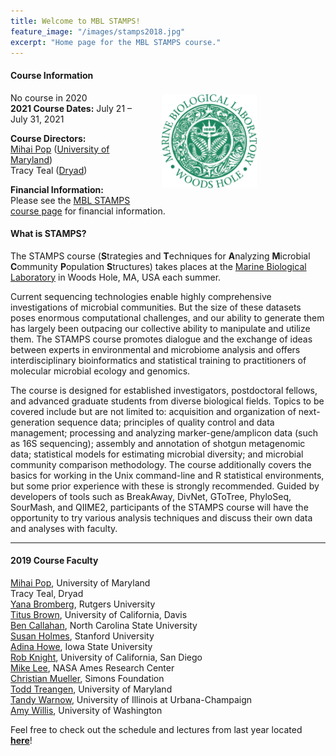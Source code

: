 ```yaml
---
title: Welcome to MBL STAMPS!
feature_image: "/images/stamps2018.jpg"
excerpt: "Home page for the MBL STAMPS course."
---
```


<a href="https://www.mbl.edu/"><img src="/images/MBL-logo.jpg" style="float: right; height: 150px; padding-right: 90px; padding-top: 25px; margin: 20px"></a>

#### Course Information
No course in 2020  
**2021 Course Dates:** July 21 – July 31, 2021

**Course Directors:**  
[Mihai Pop](http://www.cbcb.umd.edu/~mpop/) ([University of Maryland](https://www.umd.edu/))  
Tracy Teal ([Dryad](https://datadryad.org/))  

**Financial Information:**  
Please see the [MBL STAMPS course page](https://www.mbl.edu/education/courses/stamps/) for financial information.  

#### What is STAMPS?
The STAMPS course (**S**trategies and **T**echniques for **A**nalyzing **M**icrobial **C**ommunity **P**opulation **S**tructures) takes places at the [Marine Biological Laboratory](https://www.mbl.edu/) in Woods Hole, MA, USA each summer.  

Current sequencing technologies enable highly comprehensive investigations of microbial communities. But the size of these datasets poses enormous computational challenges, and our ability to generate them has largely been outpacing our collective ability to manipulate and utilize them. The STAMPS course promotes dialogue and the exchange of ideas between experts in environmental and microbiome analysis and offers interdisciplinary bioinformatics and statistical training to practitioners of molecular microbial ecology and genomics.  

The course is designed for established investigators, postdoctoral fellows, and advanced graduate students from diverse biological fields. Topics to be covered include but are not limited to: acquisition and organization of next-generation sequence data; principles of quality control and data management; processing and analyzing marker-gene/amplicon data (such as 16S sequencing); assembly and annotation of shotgun metagenomic data; statistical models for estimating microbial diversity; and microbial community comparison methodology. The course additionally covers the basics for working in the Unix command-line and R statistical environments, but some prior experience with these is strongly recommended. Guided by developers of tools such as BreakAway, DivNet, GToTree, PhyloSeq, SourMash, and QIIME2, participants of the STAMPS course will have the opportunity to try various analysis techniques and discuss their own data and analyses with faculty.

---

#### 2019 Course Faculty
[Mihai Pop](http://mpop.umiacs.io/), University of Maryland  
Tracy Teal, Dryad  
[Yana Bromberg](https://bromberglab.org/), Rutgers University  
[Titus Brown](http://ivory.idyll.org/lab/), University of California, Davis  
[Ben Callahan](https://callahanlab.cvm.ncsu.edu/), North Carolina State University  
[Susan Holmes](http://statweb.stanford.edu/~susan/susan_person.html), Stanford University  
[Adina Howe](www.germslab.org), Iowa State University  
[Rob Knight](https://knightlab.ucsd.edu/), University of California, San Diego  
[Mike Lee](https://astrobiomike.github.io/research/), NASA Ames Research Center  
[Christian Mueller](https://www.simonsfoundation.org/team/christian-muller/), Simons Foundation  
[Todd Treangen](https://csweb.rice.edu/todd-treangen), University of Maryland  
[Tandy Warnow](http://tandy.cs.illinois.edu/), University of Illinois at Urbana-Champaign  
[Amy Willis](http://statisticaldiversitylab.com/), University of Washington  

Feel free to check out the schedule and lectures from last year located **[here](https://github.com/mblstamps/stamps2019/wiki#schedule)**!  

